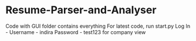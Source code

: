 # Resume-Parser-and-Analyser
Code with GUI folder contains everything
For latest code, run start.py
Log In - 
Username - indira
Password - test123
for company view


